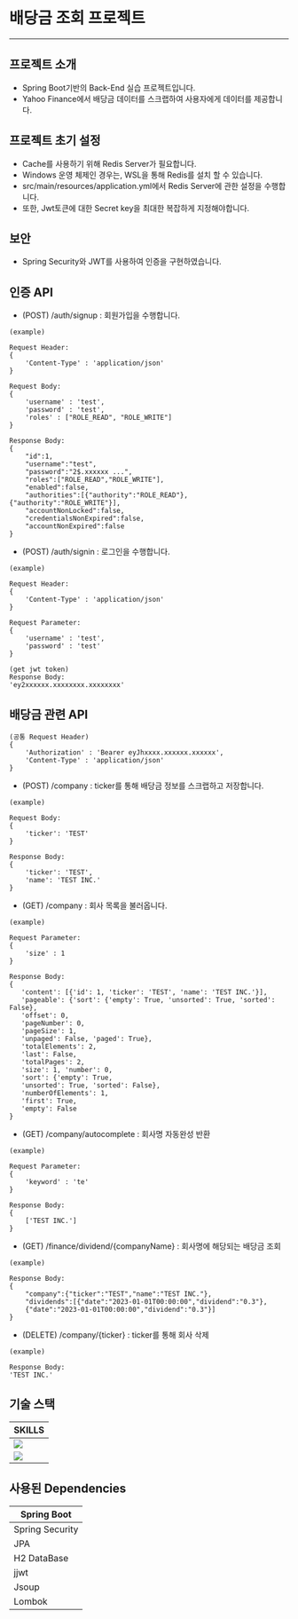 # 배당금 조회 프로젝트

---

## 프로젝트 소개

- Spring Boot기반의 Back-End 실습 프로젝트입니다.
- Yahoo Finance에서 배당금 데이터를 스크랩하여 사용자에게 데이터를 제공합니다.

## 프로젝트 초기 설정
- Cache를 사용하기 위해 Redis Server가 필요합니다.
- Windows 운영 체제인 경우는, WSL을 통해 Redis를 설치 할 수 있습니다.
- src/main/resources/application.yml에서 Redis Server에 관한 설정을 수행합니다.
- 또한, Jwt토큰에 대한 Secret key을 최대한 복잡하게 지정해야합니다.

## 보안

- Spring Security와 JWT를 사용하여 인증을 구현하였습니다.

## 인증 API

- (POST) /auth/signup : 회원가입을 수행합니다.
```
(example)

Request Header:
{
    'Content-Type' : 'application/json'
}

Request Body:
{
    'username' : 'test',
    'password' : 'test',
    'roles' : ["ROLE_READ", "ROLE_WRITE"]
}

Response Body:
{
    "id":1,
    "username":"test",
    "password":"2$.xxxxxx ...",
    "roles":["ROLE_READ","ROLE_WRITE"],
    "enabled":false,
    "authorities":[{"authority":"ROLE_READ"},{"authority":"ROLE_WRITE"}],
    "accountNonLocked":false,
    "credentialsNonExpired":false,
    "accountNonExpired":false
}
```

- (POST) /auth/signin : 로그인을 수행합니다.
```
(example)

Request Header:
{
    'Content-Type' : 'application/json'
}

Request Parameter:
{
    'username' : 'test', 
    'password' : 'test'
}

(get jwt token)
Response Body:
'ey2xxxxxx.xxxxxxxx.xxxxxxxx'
```

## 배당금 관련 API

```
(공통 Request Header)
{
    'Authorization' : 'Bearer eyJhxxxx.xxxxxx.xxxxxx',
    'Content-Type' : 'application/json'
}
```

- (POST) /company : ticker를 통해 배당금 정보를 스크랩하고 저장합니다.
```
(example)

Request Body:
{
    'ticker': 'TEST'
}

Response Body:
{
    'ticker': 'TEST',
    'name': 'TEST INC.'
}
```

- (GET) /company : 회사 목록을 불러옵니다.
```
(example)

Request Parameter:
{
    'size' : 1
}

Response Body:
{
   'content': [{'id': 1, 'ticker': 'TEST', 'name': 'TEST INC.'}], 
   'pageable': {'sort': {'empty': True, 'unsorted': True, 'sorted': False}, 
   'offset': 0, 
   'pageNumber': 0, 
   'pageSize': 1, 
   'unpaged': False, 'paged': True}, 
   'totalElements': 2, 
   'last': False, 
   'totalPages': 2, 
   'size': 1, 'number': 0, 
   'sort': {'empty': True, 
   'unsorted': True, 'sorted': False}, 
   'numberOfElements': 1, 
   'first': True, 
   'empty': False 
}
```

- (GET) /company/autocomplete : 회사명 자동완성 반환
```
(example)

Request Parameter:
{
    'keyword' : 'te'
}

Response Body:
{
    ['TEST INC.']
}
```

- (GET) /finance/dividend/{companyName} : 회사명에 해당되는 배당금 조회
```
(example)

Response Body:
{
    "company":{"ticker":"TEST","name":"TEST INC."},
    "dividends":[{"date":"2023-01-01T00:00:00","dividend":"0.3"},
    {"date":"2023-01-01T00:00:00","dividend":"0.3"}]
}
```

- (DELETE) /company/{ticker} : ticker를 통해 회사 삭제
```
(example)

Response Body:
'TEST INC.'
```

## 기술 스택

| SKILLS                                                                                                  |
|---------------------------------------------------------------------------------------------------------|
| <img src="https://img.shields.io/badge/Spring Boot-6DB33F?style=flat&logo=springboot&logoColor=white"/> |
| <img src="https://img.shields.io/badge/Redis-DC382D?style=flat&logo=redis&logoColor=white"/>            |

## 사용된 Dependencies

| Spring Boot     |
|-----------------|
| Spring Security |
| JPA             |
| H2 DataBase     |
| jjwt            |
| Jsoup           |
| Lombok          |

